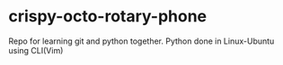 # crispy-octo-rotary-phone
Repo for learning git and python together. Python done in Linux-Ubuntu using CLI(Vim)
